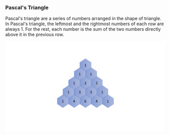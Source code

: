 ### Pascal's Triangle

Pascal's triangle are a series of numbers arranged in the shape of triangle. In Pascal's triangle, 
the leftmost and the rightmost numbers of each row are always 1. 
For the rest, each number is the sum of the two numbers directly above it in the previous row.

!['sss'](pascal.png)
